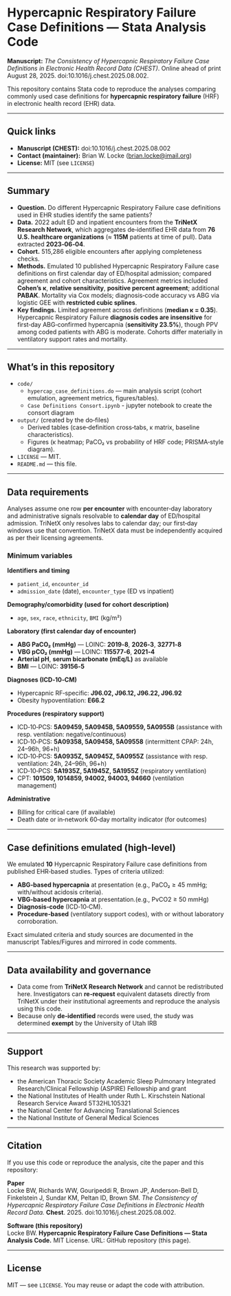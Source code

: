 # Hypercapnic Respiratory Failure Case Definitions — Stata Analysis Code

**Manuscript:** *The Consistency of Hypercapnic Respiratory Failure Case Definitions in Electronic Health Record Data (CHEST)*. 
Online ahead of print August 28, 2025. doi:10.1016/j.chest.2025.08.002.

This repository contains Stata code to reproduce the analyses comparing commonly used case definitions for **hypercapnic respiratory failure** (HRF) in electronic health record (EHR) data.

---

## Quick links

- **Manuscript (CHEST):** doi:10.1016/j.chest.2025.08.002  
- **Contact (maintainer):** Brian W. Locke (brian.locke@imail.org)  
- **License:** MIT (see `LICENSE`)

---

## Summary

- **Question.** Do different Hypercapnic Respiratory Failure case definitions used in EHR studies identify the same patients?  
- **Data.** 2022 adult ED and inpatient encounters from the **TriNetX Research Network**, which aggregates de‑identified EHR data from **76 U.S. healthcare organizations** (≈ **115M** patients at time of pull). Data extracted **2023‑06‑04**.  
- **Cohort.** 515,286 eligible encounters after applying completeness checks.  
- **Methods.** Emulated 10 published Hypercapnic Respiratory Failure case definitions on first calendar day of ED/hospital admission; compared agreement and cohort characteristics. Agreement metrics included **Cohen’s κ**, **relative sensitivity**, **positive percent agreement**; additional **PABAK**. Mortality via Cox models; diagnosis‑code accuracy vs ABG via logistic GEE with **restricted cubic splines**.  
- **Key findings.** Limited agreement across definitions (**median κ = 0.35**). Hypercapnic Respiratory Failure **diagnosis codes are insensitive** for first‑day ABG‑confirmed hypercapnia (**sensitivity 23.5%**), though PPV among coded patients with ABG is moderate. Cohorts differ materially in ventilatory support rates and mortality.

---

## What’s in this repository

- `code/`  
  - `hypercap_case_definitions.do` — main analysis script (cohort emulation, agreement metrics, figures/tables).
  - `Case Definitions Consort.ipynb` - jupyter notebook to create the consort diagram
- `output/` (created by the do‑files)  
  - Derived tables (case‑definition cross‑tabs, κ matrix, baseline characteristics).  
  - Figures (κ heatmap; PaCO₂ vs probability of HRF code; PRISMA‑style diagram).  
- `LICENSE` — MIT.  
- `README.md` — this file.

---

## Data requirements

Analyses assume one row **per encounter** with encounter‑day laboratory and administrative signals resolvable to **calendar day** of ED/hospital admission. TriNetX only resolves labs to calendar day; our first‑day windows use that convention. TriNetX data must be independently acquired as per their licensing agreements. 

### Minimum variables

**Identifiers and timing**
- `patient_id`, `encounter_id`
- `admission_date` (date), `encounter_type` (ED vs inpatient)

**Demography/comorbidity (used for cohort description)**
- `age`, `sex`, `race`, `ethnicity`, `BMI` (kg/m²)

**Laboratory (first calendar day of encounter)**
- **ABG PaCO₂ (mmHg)** — LOINC: **2019‑8**, **2026‑3**, **32771‑8**  
- **VBG pCO₂ (mmHg)** — LOINC: **115577‑6**, **2021‑4**  
- **Arterial pH**, **serum bicarbonate (mEq/L)** as available  
- **BMI** — LOINC: **39156‑5**  

**Diagnoses (ICD‑10‑CM)**
- Hypercapnic RF‑specific: **J96.02, J96.12, J96.22, J96.92**  
- Obesity hypoventilation: **E66.2**  

**Procedures (respiratory support)**
- ICD‑10‑PCS: **5A09459, 5A0945B, 5A09559, 5A0955B** (assistance with resp. ventilation: negative/continuous)  
- ICD‑10‑PCS: **5A09358, 5A09458, 5A09558** (intermittent CPAP: 24h, 24–96h, 96+h)  
- ICD‑10‑PCS: **5A0935Z, 5A0945Z, 5A0955Z** (assistance with resp. ventilation: 24h, 24–96h, 96+h)  
- ICD‑10‑PCS: **5A1935Z, 5A1945Z, 5A1955Z** (respiratory ventilation)  
- CPT: **101509, 1014859, 94002, 94003, 94660** (ventilation management)

**Administrative**
- Billing for critical care (if available)
- Death date or in‑network 60‑day mortality indicator (for outcomes)

---

## Case definitions emulated (high‑level)

We emulated **10** Hypercapnic Respiratory Failure case definitions from published EHR‑based studies. Types of criteria utilized: 
- **ABG‑based hypercapnia** at presentation (e.g., PaCO₂ ≥ 45 mmHg; with/without acidosis criteria).  
- **VBG‑based hypercapnia** at presentation.(e.g., PvCO2 ≥ 50 mmHg)
- **Diagnosis‑code** (ICD‑10‑CM).  
- **Procedure‑based** (ventilatory support codes), with or without laboratory corroboration.  

Exact simulated criteria and study sources are documented in the manuscript Tables/Figures and mirrored in code comments.

---

## Data availability and governance

- Data come from **TriNetX Research Network** and cannot be redistributed here. Investigators can **re‑request** equivalent datasets directly from TriNetX under their institutional agreements and reproduce the analysis using this code.  
- Because only **de‑identified** records were used, the study was determined **exempt** by the University of Utah IRB

---

## Support

This research was supported by: 
- the American Thoracic Society Academic Sleep Pulmonary Integrated Research/Clinical Fellowship (ASPIRE) Fellowship and grant 
- the National Institutes of Health under Ruth L. Kirschstein National Research Service Award 5T32HL105321 
- the National Center for Advancing Translational Sciences 
- the National Institute of General Medical Sciences 

---

## Citation

If you use this code or reproduce the analysis, cite the paper and this repository:

**Paper**  
Locke BW, Richards WW, Gouripeddi R, Brown JP, Anderson-Bell D, Finkelstein J, Sundar KM, Peltan ID, Brown SM. *The Consistency of Hypercapnic Respiratory Failure Case Definitions in Electronic Health Record Data.* **Chest**. 2025. doi:10.1016/j.chest.2025.08.002.

**Software (this repository)**  
Locke BW. **Hypercapnic Respiratory Failure Case Definitions — Stata Analysis Code.** MIT License. URL: GitHub repository (this page).

---

## License

MIT — see `LICENSE`. You may reuse or adapt the code with attribution.
